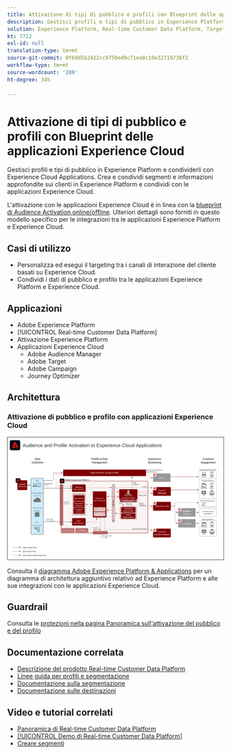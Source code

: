 ```yaml
---
title: Attivazione di tipi di pubblico e profili con Blueprint delle applicazioni Experience Cloud
description: Gestisci profili e tipi di pubblico in Experience Platform e condividerli con le applicazioni Experience Cloud.
solution: Experience Platform, Real-time Customer Data Platform, Target, Audience Manager, Analytics, Experience Cloud Services
kt: 7722
exl-id: null
translation-type: tm+mt
source-git-commit: 0f69d5b2422cc9750ed9c71ea0c10e3271973bf2
workflow-type: tm+mt
source-wordcount: '289'
ht-degree: 34%

---
```


# Attivazione di tipi di pubblico e profili con Blueprint delle applicazioni Experience Cloud

Gestisci profili e tipi di pubblico in Experience Platform e condividerli con Experience Cloud Applications. Crea e condividi segmenti e informazioni approfondite sui clienti in Experience Platform e condividi con le applicazioni Experience Cloud.

L&#39;attivazione con le applicazioni Experience Cloud è in linea con la [blueprint di Audience Activation online/offline](online-offline.md). Ulteriori dettagli sono forniti in questo modello specifico per le integrazioni tra le applicazioni Experience Platform e Experience Cloud.

## Casi di utilizzo

* Personalizza ed esegui il targeting tra i canali di interazione del cliente basati su Experience Cloud.
* Condividi i dati di pubblico e profilo tra le applicazioni Experience Platform e Experience Cloud.

## Applicazioni

* Adobe Experience Platform
* [!UICONTROL Real-time Customer Data Platform]
* Attivazione Experience Platform
* Applicazioni Experience Cloud
   * Adobe Audience Manager
   * Adobe Target
   * Adobe Campaign
   * Journey Optimizer

## Architettura

### Attivazione di pubblico e profilo con applicazioni Experience Cloud

<img src="assets/activation+apps.svg" alt="Architettura di riferimento per Audience e Profile Activation con Experience Cloud Applications" style="border:1px solid #4a4a4a" />

Consulta il [diagramma Adobe Experience Platform &amp; Applications](https://experienceleague.adobe.com/docs/blueprints-learn/architecture/architecture-overview/platform-applications.html) per un diagramma di architettura aggiuntivo relativo ad Experience Platform e alle sue integrazioni con le applicazioni Experience Cloud.

## Guardrail

Consulta le [protezioni nella pagina Panoramica sull&#39;attivazione del pubblico e del profilo](overview.md)

## Documentazione correlata

* [Descrizione del prodotto Real-time Customer Data Platform](https://helpx.adobe.com/it/legal/product-descriptions/real-time-customer-data-platform.html)
* [Linee guida per profili e segmentazione](https://experienceleague.adobe.com/docs/experience-platform/profile/guardrails.html?lang=it)
* [Documentazione sulla segmentazione](https://experienceleague.adobe.com/docs/experience-platform/segmentation/api/streaming-segmentation.html?lang=it)
* [Documentazione sulle destinazioni](https://experienceleague.adobe.com/docs/experience-platform/destinations/catalog/overview.html?lang=it)

## Video e tutorial correlati

* [Panoramica di Real-time Customer Data Platform](https://experienceleague.adobe.com/docs/platform-learn/tutorials/application-services/rtcdp/understanding-the-real-time-customer-data-platform.html?lang=it)
* [[!UICONTROL Demo di Real-time Customer Data Platform]](https://experienceleague.adobe.com/docs/platform-learn/tutorials/application-services/rtcdp/demo.html?lang=it)
* [Creare segmenti](https://experienceleague.adobe.com/docs/platform-learn/tutorials/segments/create-segments.html?lang=it)
